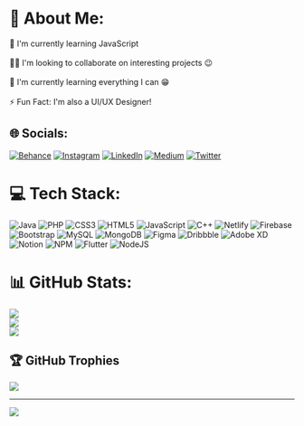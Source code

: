 # 💫 About Me:
🦾 I'm currently learning JavaScript <br><br>👯‍♂️ I'm looking to collaborate on interesting projects 😉<br><br>🌱 I'm currently learning everything I can 😁<br><br> ⚡ Fun Fact: I'm also a UI/UX Designer!


## 🌐 Socials:
[![Behance](https://img.shields.io/badge/Behance-1769ff?logo=behance&logoColor=white)](https://behance.net/VictoriaEssien) [![Instagram](https://img.shields.io/badge/Instagram-%23E4405F.svg?logo=Instagram&logoColor=white)](https://instagram.com/the_codebreaker.exe) [![LinkedIn](https://img.shields.io/badge/LinkedIn-%230077B5.svg?logo=linkedin&logoColor=white)](https://linkedin.com/in/victoria-ebong-695659213) [![Medium](https://img.shields.io/badge/Medium-12100E?logo=medium&logoColor=white)](https://medium.com/@theCodeBreaker) [![Twitter](https://img.shields.io/badge/Twitter-%231DA1F2.svg?logo=Twitter&logoColor=white)](https://twitter.com/code_breaker19) 

# 💻 Tech Stack:
![Java](https://img.shields.io/badge/java-%23ED8B00.svg?style=for-the-badge&logo=java&logoColor=white) ![PHP](https://img.shields.io/badge/php-%23777BB4.svg?style=for-the-badge&logo=php&logoColor=white) ![CSS3](https://img.shields.io/badge/css3-%231572B6.svg?style=for-the-badge&logo=css3&logoColor=white) ![HTML5](https://img.shields.io/badge/html5-%23E34F26.svg?style=for-the-badge&logo=html5&logoColor=white) ![JavaScript](https://img.shields.io/badge/javascript-%23323330.svg?style=for-the-badge&logo=javascript&logoColor=%23F7DF1E) ![C++](https://img.shields.io/badge/c++-%2300599C.svg?style=for-the-badge&logo=c%2B%2B&logoColor=white) ![Netlify](https://img.shields.io/badge/netlify-%23000000.svg?style=for-the-badge&logo=netlify&logoColor=#00C7B7) ![Firebase](https://img.shields.io/badge/firebase-%23039BE5.svg?style=for-the-badge&logo=firebase) ![Bootstrap](https://img.shields.io/badge/bootstrap-%23563D7C.svg?style=for-the-badge&logo=bootstrap&logoColor=white) ![MySQL](https://img.shields.io/badge/mysql-%2300f.svg?style=for-the-badge&logo=mysql&logoColor=white) ![MongoDB](https://img.shields.io/badge/MongoDB-%234ea94b.svg?style=for-the-badge&logo=mongodb&logoColor=white) 	![Figma](https://img.shields.io/badge/figma-%23F24E1E.svg?style=for-the-badge&logo=figma&logoColor=white) ![Dribbble](https://img.shields.io/badge/Dribbble-EA4C89?style=for-the-badge&logo=dribbble&logoColor=white) ![Adobe XD](https://img.shields.io/badge/Adobe%20XD-470137?style=for-the-badge&logo=Adobe%20XD&logoColor=#FF61F6) ![Notion](https://img.shields.io/badge/Notion-%23000000.svg?style=for-the-badge&logo=notion&logoColor=white) ![NPM](https://img.shields.io/badge/NPM-%23000000.svg?style=for-the-badge&logo=npm&logoColor=white) ![Flutter](https://img.shields.io/badge/Flutter-%2302569B.svg?style=for-the-badge&logo=Flutter&logoColor=white) ![NodeJS](https://img.shields.io/badge/node.js-6DA55F?style=for-the-badge&logo=node.js&logoColor=white) 
# 📊 GitHub Stats:
![](https://github-readme-stats.vercel.app/api?username=victoriaessien&theme=dark&hide_border=false&include_all_commits=false&count_private=false)<br/>
![](https://github-readme-streak-stats.herokuapp.com/?user=victoriaessien&theme=dark&hide_border=false)<br/>
![](https://github-readme-stats.vercel.app/api/top-langs/?username=victoriaessien&theme=dark&hide_border=false&include_all_commits=false&count_private=false&layout=compact)

## 🏆 GitHub Trophies
![](https://github-profile-trophy.vercel.app/?username=victoriaessien&theme=radical&no-frame=false&no-bg=true&margin-w=4)

---
[![](https://visitcount.itsvg.in/api?id=victoriaessien&icon=0&color=0)](https://visitcount.itsvg.in)

